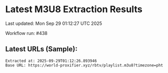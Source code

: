 # Latest M3U8 Extraction Results

Last updated: Mon Sep 29 01:12:27 UTC 2025

Workflow run: #438

## Latest URLs (Sample):
```
Extracted at: 2025-09-29T01:12:26.893946
Base URL: https://world-proxifier.xyz/rbtv/playlist.m3u8?timezone=pht

```
